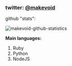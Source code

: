 ### twitter: [@makevoid](https://twitter.com/makevoid)


github "stats": 

![makevoid-github-statistics](https://github-profile-trophy.vercel.app/?username=makevoid)

**Main languages:**
1. Ruby
2. Python
3. NodeJS
